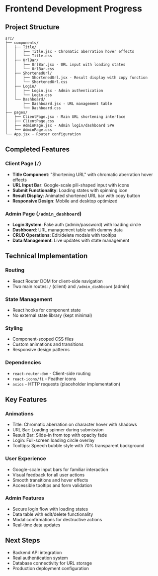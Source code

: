 # Frontend Development Progress

## Project Structure
```
src/
├── components/
│   ├── Title/
│   │   ├── Title.jsx - Chromatic aberration hover effects
│   │   └── Title.css
│   ├── UrlBar/
│   │   ├── UrlBar.jsx - URL input with loading states
│   │   └── UrlBar.css
│   ├── ShortenedUrl/
│   │   ├── ShortenedUrl.jsx - Result display with copy function
│   │   └── ShortenedUrl.css
│   ├── Login/
│   │   ├── Login.jsx - Admin authentication
│   │   └── Login.css
│   └── Dashboard/
│       ├── Dashboard.jsx - URL management table
│       └── Dashboard.css
├── pages/
│   ├── ClientPage.jsx - Main URL shortening interface
│   ├── ClientPage.css
│   ├── AdminPage.jsx - Admin login/dashboard SPA
│   └── AdminPage.css
└── App.jsx - Router configuration
```

## Completed Features

### Client Page (`/`)
- **Title Component**: "Shortening URL" with chromatic aberration hover effects
- **URL Input Bar**: Google-scale pill-shaped input with icons
- **Submit Functionality**: Loading states with spinning icon
- **Result Display**: Animated shortened URL bar with copy button
- **Responsive Design**: Mobile and desktop optimized

### Admin Page (`/admin_dashboard`)
- **Login System**: Fake auth (admin/password) with loading circle
- **Dashboard**: URL management table with dummy data
- **CRUD Operations**: Edit/delete modals with tooltips
- **Data Management**: Live updates with state management

## Technical Implementation

### Routing
- React Router DOM for client-side navigation
- Two main routes: `/` (client) and `/admin_dashboard` (admin)

### State Management
- React hooks for component state
- No external state library (kept minimal)

### Styling
- Component-scoped CSS files
- Custom animations and transitions
- Responsive design patterns

### Dependencies
- `react-router-dom` - Client-side routing
- `react-icons/fi` - Feather icons
- `axios` - HTTP requests (placeholder implementation)

## Key Features

### Animations
- Title: Chromatic aberration on character hover with shadows
- URL Bar: Loading spinner during submission
- Result Bar: Slide-in from top with opacity fade
- Login: Full-screen loading circle overlay
- Tooltips: Speech bubble style with 70% transparent background

### User Experience
- Google-scale input bars for familiar interaction
- Visual feedback for all user actions
- Smooth transitions and hover effects
- Accessible tooltips and form validation

### Admin Features
- Secure login flow with loading states
- Data table with edit/delete functionality
- Modal confirmations for destructive actions
- Real-time data updates

## Next Steps
- Backend API integration
- Real authentication system
- Database connectivity for URL storage
- Production deployment configuration